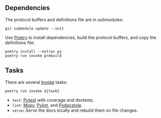 ## Dependencies

The protocol buffers and definitions file are in submodules:

```shell
git submodule update --init
```

Use [Poetry][] to install dependencies, build the protocol buffers,
and copy the definitions file:

```shell
poetry install --extras py
poetry run invoke prebuild
```

[Poetry]: https://python-poetry.org/docs/


## Tasks

There are several [Invoke][] tasks:

[Invoke]: http://www.pyinvoke.org/


```shell
poetry run invoke ${task}
```

- ``test``: [Pytest][] with coverage and doctests.
- ``lint``: [Mypy][], [Pylint][], and [Pydocstyle][].
- ``serve``: Serve the docs locally and rebuild them on file changes.

[Pytest]: https://docs.pytest.org/
[Mypy]: https://mypy.readthedocs.io/
[Pylint]: https://www.pylint.org/
[Pydocstyle]: http://www.pydocstyle.org/
